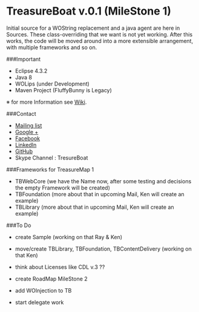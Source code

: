 TreasureBoat v.0.1 (MileStone 1)
============

Initial source for a WOString replacement and a java agent are here in Sources. These
class-overriding that we want is not yet working. After this works, the code will be
moved around into a more extensible arrangement, with multiple frameworks and so on.

###Important
* Eclipse 4.3.2
* Java 8
* WOLips (under Development)
* Maven Project (FluffyBunny is Legacy)

※ for more Information see [Wiki](https://github.com/rkiddy/TreasureBoat/wiki).

###Contact
* [Mailing list](https://groups.google.com/d/forum/treasureboat)
* [Google +](https://plus.google.com/u/0/communities/107985167507976376896)
* [Facebook](https://www.facebook.com/groups/374536819355606/)
* [LinkedIn](http://www.linkedin.com/groups/TreasureBoat-7498950)
* [GitHub](https://github.com/rkiddy/TreasureBoat)
* Skype Channel : TresureBoat

###Frameworks for TreasureMap 1

* TBWebCore (we have the Name now, after some testing and decisions the empty Framework will be created)  
* TBFoundation (more about that in upcoming Mail, Ken will create an example)  
* TBLibrary (more about that in upcoming Mail, Ken will create an example)  




###To Do
* create Sample (working on that Ray & Ken)
* move/create TBLibrary, TBFoundation, TBContentDelivery (working on that Ken)

* think about Licenses like CDL v.3 ??
* create RoadMap MileStone 2
* add WOInjection to TB
* start delegate work

